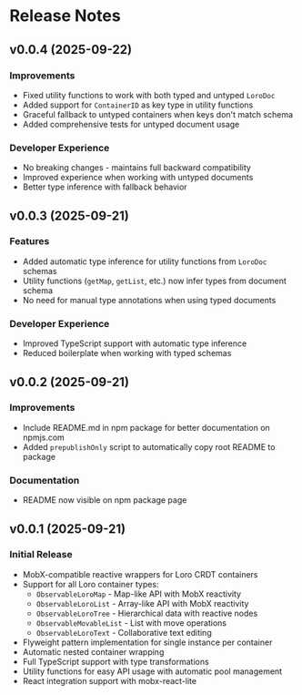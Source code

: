 # Release Notes

## v0.0.4 (2025-09-22)

### Improvements
- Fixed utility functions to work with both typed and untyped `LoroDoc`
- Added support for `ContainerID` as key type in utility functions
- Graceful fallback to untyped containers when keys don't match schema
- Added comprehensive tests for untyped document usage

### Developer Experience
- No breaking changes - maintains full backward compatibility
- Improved experience when working with untyped documents
- Better type inference with fallback behavior

## v0.0.3 (2025-09-21)

### Features
- Added automatic type inference for utility functions from `LoroDoc` schemas
- Utility functions (`getMap`, `getList`, etc.) now infer types from document schema
- No need for manual type annotations when using typed documents

### Developer Experience
- Improved TypeScript support with automatic type inference
- Reduced boilerplate when working with typed schemas

## v0.0.2 (2025-09-21)

### Improvements
- Include README.md in npm package for better documentation on npmjs.com
- Added `prepublishOnly` script to automatically copy root README to package

### Documentation
- README now visible on npm package page

## v0.0.1 (2025-09-21)

### Initial Release
- MobX-compatible reactive wrappers for Loro CRDT containers
- Support for all Loro container types:
  - `ObservableLoroMap` - Map-like API with MobX reactivity
  - `ObservableLoroList` - Array-like API with MobX reactivity
  - `ObservableLoroTree` - Hierarchical data with reactive nodes
  - `ObservableMovableList` - List with move operations
  - `ObservableLoroText` - Collaborative text editing
- Flyweight pattern implementation for single instance per container
- Automatic nested container wrapping
- Full TypeScript support with type transformations
- Utility functions for easy API usage with automatic pool management
- React integration support with mobx-react-lite